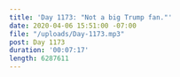 ```yaml
---
title: 'Day 1173: "Not a big Trump fan."'
date: 2020-04-06 15:51:00 -07:00
file: "/uploads/Day-1173.mp3"
post: Day 1173
duration: '00:07:17'
length: 6287611
---
```


